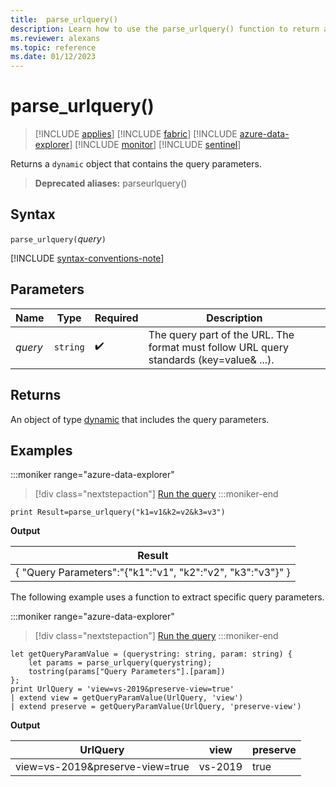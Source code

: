 ```yaml
---
title:  parse_urlquery()
description: Learn how to use the parse_urlquery() function to return a dynamic object that contains the query parameters.
ms.reviewer: alexans
ms.topic: reference
ms.date: 01/12/2023
---
```

# parse_urlquery()

> [!INCLUDE [applies](../includes/applies-to-version/applies.md)] [!INCLUDE [fabric](../includes/applies-to-version/fabric.md)] [!INCLUDE [azure-data-explorer](../includes/applies-to-version/azure-data-explorer.md)] [!INCLUDE [monitor](../includes/applies-to-version/monitor.md)] [!INCLUDE [sentinel](../includes/applies-to-version/sentinel.md)]

Returns a `dynamic` object that contains the query parameters.

> **Deprecated aliases:** parseurlquery()

## Syntax

`parse_urlquery(`*query*`)`

[!INCLUDE [syntax-conventions-note](../includes/syntax-conventions-note.md)]

## Parameters

| Name | Type | Required | Description |
|--|--|--|--|
| *query* | `string` |  :heavy_check_mark: | The query part of the URL. The format must follow URL query standards (key=value& ...).|

## Returns

An object of type [dynamic](scalar-data-types/dynamic.md) that includes the query parameters.

## Examples

:::moniker range="azure-data-explorer"
> [!div class="nextstepaction"]
> <a href="https://dataexplorer.azure.com/clusters/help/databases/Samples?query=H4sIAAAAAAAAAysoyswrUQhKLS7NKbEtSCwqTo0vLcopLE0tqtRQyja0LTNUyzayLTNSyza2LTNW0gQABqxVODAAAAA=" target="_blank">Run the query</a>
:::moniker-end

```kusto
print Result=parse_urlquery("k1=v1&k2=v2&k3=v3")
```

**Output**

|Result|
|--|
|{ "Query Parameters":"{"k1":"v1", "k2":"v2", "k3":"v3"}" }|

The following example uses a function to extract specific query parameters.

:::moniker range="azure-data-explorer"
> [!div class="nextstepaction"]
> <a href="https://dataexplorer.azure.com/clusters/help/databases/Samples?query=H4sIAAAAAAAAA4WPwQrCMBBE74X+w9KDaaAV9abSf9CDXkqRgksppLVuNlVR/900oVDxYC7Jzs6bIQoZKuS9QXrsSiqbY6kMQgbxdZA0U91WG/B3At1gGUcJzzAAe5QNcRttQfvQeDKkXMA0Rm69nS9+jj2TR64dXD0yko6Kee52hQyDt6U6a2c4kPLODERf4y3rdbpaLNezjlAj9Zg6lcmgCIMX4J2xPcMgWuT3l/EYmPg8ISfUmPmX/CoX8gPcEHXrUQEAAA==" target="_blank">Run the query</a>
:::moniker-end

```kusto
let getQueryParamValue = (querystring: string, param: string) {
    let params = parse_urlquery(querystring);
    tostring(params["Query Parameters"].[param])
};
print UrlQuery = 'view=vs-2019&preserve-view=true'
| extend view = getQueryParamValue(UrlQuery, 'view')
| extend preserve = getQueryParamValue(UrlQuery, 'preserve-view')
```

**Output**

| UrlQuery | view | preserve |
|--|--|--|
|view=vs-2019&preserve-view=true|vs-2019|true|
